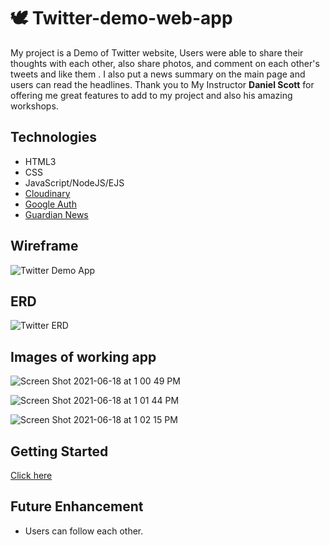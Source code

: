 # 🕊 Twitter-demo-web-app

My project is a Demo of Twitter website, Users were able to share their thoughts with each other, also share photos, and comment on each other's tweets and like them . I also put a news summary on the main page and users can read the headlines.
Thank you to My Instructor <strong>Daniel Scott</strong> for offering me great features to add to my project and also his amazing workshops.

## Technologies
- HTML3
- CSS
- JavaScript/NodeJS/EJS
- [Cloudinary](https://cloudinary.com/home-6-4-video-b)
- [Google Auth](https://console.cloud.google.com/home/dashboard)
- [Guardian News](https://content.guardianapis.com)

## Wireframe
![Twitter Demo App](https://user-images.githubusercontent.com/83556668/122609733-53a27f80-d033-11eb-9c42-a06ef34aa76f.png)

## ERD
![Twitter ERD](https://user-images.githubusercontent.com/83556668/122609881-906e7680-d033-11eb-92ab-5942fd6f08b4.png)

## Images of working app
![Screen Shot 2021-06-18 at 1 00 49 PM](https://user-images.githubusercontent.com/83556668/122611211-c90f4f80-d035-11eb-85a2-91b6b44ddd50.png)

![Screen Shot 2021-06-18 at 1 01 44 PM](https://user-images.githubusercontent.com/83556668/122611234-d1678a80-d035-11eb-879b-e9b8a378b1df.png)

![Screen Shot 2021-06-18 at 1 02 15 PM](https://user-images.githubusercontent.com/83556668/122611245-d593a800-d035-11eb-890b-60de4c308a45.png)

## Getting Started
[Click here](https://tweeter-demo-web-app.herokuapp.com)

## Future Enhancement
- Users can follow each other.
